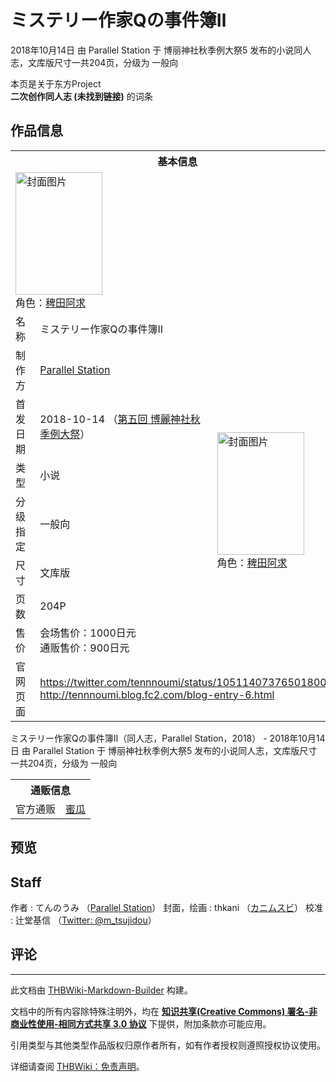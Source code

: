 # ミステリー作家Qの事件簿Ⅱ

<!-- source html: G:\repos\THBWiki-Markdown-Builder\THBWikiMarkdown\Temp\main\5\52\ns0%3A%E3%83%9F%E3%82%B9%E3%83%86%E3%83%AA%E3%83%BC%E4%BD%9C%E5%AE%B6Q%E3%81%AE%E4%BA%8B%E4%BB%B6%E7%B0%BF%E2%85%A1.html -->

2018年10月14日 由 Parallel Station 于 博丽神社秋季例大祭5 发布的小说同人志，文库版尺寸一共204页，分级为 一般向

本页是关于东方Project  
 **二次创作同人志 (未找到链接)** 的词条

## 作品信息

<table><tbody><tr><th colspan="3">基本信息</th></tr><tr><td class="cover-artwork-mobile" colspan="2"><a href="./文件-ミステリー作家Qの事件簿Ⅱ封面.jpg.md" class="image" title="封面图片"><img alt="封面图片" src="https://upload.thwiki.cc/thumb/3/39/%E3%83%9F%E3%82%B9%E3%83%86%E3%83%AA%E3%83%BC%E4%BD%9C%E5%AE%B6Q%E3%81%AE%E4%BA%8B%E4%BB%B6%E7%B0%BF%E2%85%A1%E5%B0%81%E9%9D%A2.jpg/139px-%E3%83%9F%E3%82%B9%E3%83%86%E3%83%AA%E3%83%BC%E4%BD%9C%E5%AE%B6Q%E3%81%AE%E4%BA%8B%E4%BB%B6%E7%B0%BF%E2%85%A1%E5%B0%81%E9%9D%A2.jpg" decoding="async" loading="lazy" width="139" height="196" srcset="https://upload.thwiki.cc/thumb/3/39/%E3%83%9F%E3%82%B9%E3%83%86%E3%83%AA%E3%83%BC%E4%BD%9C%E5%AE%B6Q%E3%81%AE%E4%BA%8B%E4%BB%B6%E7%B0%BF%E2%85%A1%E5%B0%81%E9%9D%A2.jpg/208px-%E3%83%9F%E3%82%B9%E3%83%86%E3%83%AA%E3%83%BC%E4%BD%9C%E5%AE%B6Q%E3%81%AE%E4%BA%8B%E4%BB%B6%E7%B0%BF%E2%85%A1%E5%B0%81%E9%9D%A2.jpg 1.5x, https://upload.thwiki.cc/thumb/3/39/%E3%83%9F%E3%82%B9%E3%83%86%E3%83%AA%E3%83%BC%E4%BD%9C%E5%AE%B6Q%E3%81%AE%E4%BA%8B%E4%BB%B6%E7%B0%BF%E2%85%A1%E5%B0%81%E9%9D%A2.jpg/278px-%E3%83%9F%E3%82%B9%E3%83%86%E3%83%AA%E3%83%BC%E4%BD%9C%E5%AE%B6Q%E3%81%AE%E4%BA%8B%E4%BB%B6%E7%B0%BF%E2%85%A1%E5%B0%81%E9%9D%A2.jpg 2x" data-file-width="1446" data-file-height="2039"></a><div class="cover-char">角色：<a href="./稗田阿求.md" title="稗田阿求">稗田阿求</a></div></td>
</tr><tr><td class="label">名称</td><td colspan="2"> ミステリー作家Qの事件簿Ⅱ </td></tr><tr><td class="label">制作方</td><td><a href="./Parallel_Station.md" title="Parallel Station">Parallel Station</a></td><td class="cover-artwork" rowspan="7" style="min-width:196px;"><a href="./文件-ミステリー作家Qの事件簿Ⅱ封面.jpg.md" class="image" title="封面图片"><img alt="封面图片" src="https://upload.thwiki.cc/thumb/3/39/%E3%83%9F%E3%82%B9%E3%83%86%E3%83%AA%E3%83%BC%E4%BD%9C%E5%AE%B6Q%E3%81%AE%E4%BA%8B%E4%BB%B6%E7%B0%BF%E2%85%A1%E5%B0%81%E9%9D%A2.jpg/139px-%E3%83%9F%E3%82%B9%E3%83%86%E3%83%AA%E3%83%BC%E4%BD%9C%E5%AE%B6Q%E3%81%AE%E4%BA%8B%E4%BB%B6%E7%B0%BF%E2%85%A1%E5%B0%81%E9%9D%A2.jpg" decoding="async" loading="lazy" width="139" height="196" srcset="https://upload.thwiki.cc/thumb/3/39/%E3%83%9F%E3%82%B9%E3%83%86%E3%83%AA%E3%83%BC%E4%BD%9C%E5%AE%B6Q%E3%81%AE%E4%BA%8B%E4%BB%B6%E7%B0%BF%E2%85%A1%E5%B0%81%E9%9D%A2.jpg/208px-%E3%83%9F%E3%82%B9%E3%83%86%E3%83%AA%E3%83%BC%E4%BD%9C%E5%AE%B6Q%E3%81%AE%E4%BA%8B%E4%BB%B6%E7%B0%BF%E2%85%A1%E5%B0%81%E9%9D%A2.jpg 1.5x, https://upload.thwiki.cc/thumb/3/39/%E3%83%9F%E3%82%B9%E3%83%86%E3%83%AA%E3%83%BC%E4%BD%9C%E5%AE%B6Q%E3%81%AE%E4%BA%8B%E4%BB%B6%E7%B0%BF%E2%85%A1%E5%B0%81%E9%9D%A2.jpg/278px-%E3%83%9F%E3%82%B9%E3%83%86%E3%83%AA%E3%83%BC%E4%BD%9C%E5%AE%B6Q%E3%81%AE%E4%BA%8B%E4%BB%B6%E7%B0%BF%E2%85%A1%E5%B0%81%E9%9D%A2.jpg 2x" data-file-width="1446" data-file-height="2039"></a><div class="cover-char">角色：<a href="./稗田阿求.md" title="稗田阿求">稗田阿求</a></div></td>
</tr><tr><td class="label">首发日期</td><td>2018-10-14&#160;（<a href="/展会作品列表?e=%E5%8D%9A%E4%B8%BD%E7%A5%9E%E7%A4%BE%E7%A7%8B%E5%AD%A3%E4%BE%8B%E5%A4%A7%E7%A5%AD%235">第五回 博麗神社秋季例大祭</a>）</td></tr><tr><td class="label">类型</td><td>小说</td></tr><tr><td class="label">分级指定</td><td>一般向</td></tr><tr><td class="label">尺寸</td><td>文库版</td></tr><tr><td class="label">页数</td><td>204P</td></tr><tr><td class="label">售价</td><td>会场售价：1000日元<br>通贩售价：900日元</td></tr>
<tr><td class="label">官网页面</td><td colspan="2"><a rel="nofollow" class="external free" href="https://twitter.com/tennnoumi/status/1051140737650180096">https://twitter.com/tennnoumi/status/1051140737650180096</a><br><a rel="nofollow" class="external free" href="http://tennnoumi.blog.fc2.com/blog-entry-6.html">http://tennnoumi.blog.fc2.com/blog-entry-6.html</a></td></tr></tbody></table>

ミステリー作家Qの事件簿Ⅱ（同人志，Parallel Station，2018） - 2018年10月14日 由 Parallel Station 于 博丽神社秋季例大祭5 发布的小说同人志，文库版尺寸一共204页，分级为 一般向

<table><tbody><tr><th colspan="3">通贩信息</th></tr><tr><td class="label">官方通贩</td><td colspan="2"><a rel="nofollow" class="external text" href="https://www.melonbooks.co.jp/detail/detail.php?product_id=909441">蜜瓜</a></td></tr></tbody></table>



## 预览

## Staff
作者
: てんのうみ （[Parallel Station](./Parallel_Station.md)）
封面，绘画
: thkani （[カニムスビ](./カニムスビ.md)）
校准
: 辻堂基信 （[Twitter: @m_tsujidou](https://twitter.com/m_tsujidou)）


## 评论




---

此文档由 [THBWiki-Markdown-Builder](https://github.com/Delsin-Yu/THBWiki-Markdown-Builder) 构建。

文档中的所有内容除特殊注明外，均在 [**知识共享(Creative Commons) 署名-非商业性使用-相同方式共享 3.0 协议**](https://creativecommons.org/licenses/by-sa/3.0/deed.zh-hans) 下提供，附加条款亦可能应用。

引用类型与其他类型作品版权归原作者所有，如有作者授权则遵照授权协议使用。

详细请查阅 [THBWiki：免责声明](https://thbwiki.cc/THBWiki:%E5%85%8D%E8%B4%A3%E5%A3%B0%E6%98%8E)。

